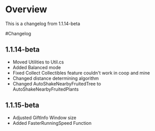﻿# Overview
This is a changelog from 1.1.14-beta

#Changelog
## 1.1.14-beta
- Moved Utilities to Util.cs
- Added Balanced mode
- Fixed Collect Collectibles feature couldn't work in coop and mine
- Changed distance determining algorithm
- Changed AutoShakeNearbyFruitedTree to AutoShakeNearbyFruitedPlants

## 1.1.15-beta
- Adjusted GiftInfo Window size
- Added FasterRunningSpeed Function